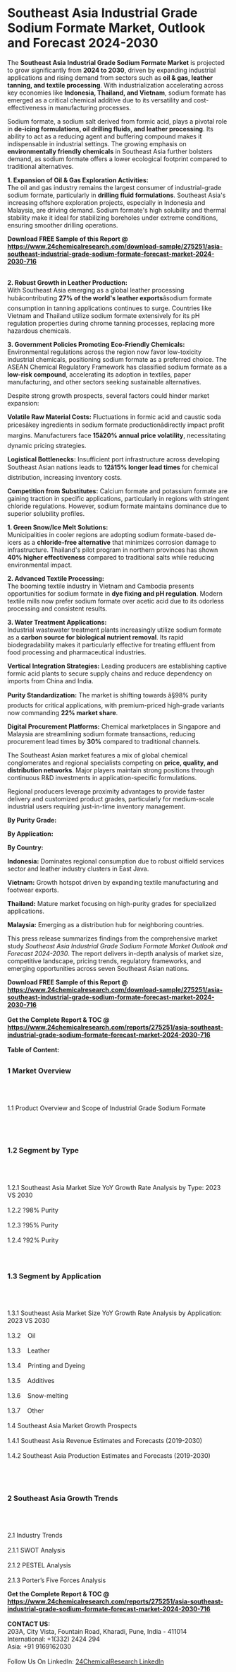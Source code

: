 <h1>Southeast Asia Industrial Grade Sodium Formate Market, Outlook and Forecast 2024-2030</h1><p>The <strong>Southeast Asia Industrial Grade Sodium Formate Market</strong> is projected to grow significantly from <strong>2024 to 2030</strong>, driven by expanding industrial applications and rising demand from sectors such as <strong>oil &amp; gas, leather tanning, and textile processing</strong>. With industrialization accelerating across key economies like <strong>Indonesia, Thailand, and Vietnam</strong>, sodium formate has emerged as a critical chemical additive due to its versatility and cost-effectiveness in manufacturing processes.</p><p>Sodium formate, a sodium salt derived from formic acid, plays a pivotal role in <strong>de-icing formulations, oil drilling fluids, and leather processing</strong>. Its ability to act as a reducing agent and buffering compound makes it indispensable in industrial settings. The growing emphasis on <strong>environmentally friendly chemicals</strong> in Southeast Asia further bolsters demand, as sodium formate offers a lower ecological footprint compared to traditional alternatives.</p><p><strong>1. Expansion of Oil &amp; Gas Exploration Activities:</strong><br>
The oil and gas industry remains the largest consumer of industrial-grade sodium formate, particularly in <strong>drilling fluid formulations</strong>. Southeast Asia's increasing offshore exploration projects, especially in Indonesia and Malaysia, are driving demand. Sodium formate's high solubility and thermal stability make it ideal for stabilizing boreholes under extreme conditions, ensuring smoother drilling operations.</p><div><b>Download FREE Sample of this Report @ 
            <a href="https://www.24chemicalresearch.com/download-sample/275251/asia-southeast-industrial-grade-sodium-formate-forecast-market-2024-2030-716">
            https://www.24chemicalresearch.com/download-sample/275251/asia-southeast-industrial-grade-sodium-formate-forecast-market-2024-2030-716</a></b></div><br><p><strong>2. Robust Growth in Leather Production:</strong><br>
With Southeast Asia emerging as a global leather processing hubâcontributing <strong>27% of the world's leather exports</strong>âsodium formate consumption in tanning applications continues to surge. Countries like Vietnam and Thailand utilize sodium formate extensively for its pH regulation properties during chrome tanning processes, replacing more hazardous chemicals.</p><p><strong>3. Government Policies Promoting Eco-Friendly Chemicals:</strong><br>
Environmental regulations across the region now favor low-toxicity industrial chemicals, positioning sodium formate as a preferred choice. The ASEAN Chemical Regulatory Framework has classified sodium formate as a <strong>low-risk compound</strong>, accelerating its adoption in textiles, paper manufacturing, and other sectors seeking sustainable alternatives.</p><p>Despite strong growth prospects, several factors could hinder market expansion:</p><p><strong>Volatile Raw Material Costs:</strong> Fluctuations in formic acid and caustic soda pricesâkey ingredients in sodium formate productionâdirectly impact profit margins. Manufacturers face <strong>15â20% annual price volatility</strong>, necessitating dynamic pricing strategies.</p><p><strong>Logistical Bottlenecks:</strong> Insufficient port infrastructure across developing Southeast Asian nations leads to <strong>12â15% longer lead times</strong> for chemical distribution, increasing inventory costs.</p><p><strong>Competition from Substitutes:</strong> Calcium formate and potassium formate are gaining traction in specific applications, particularly in regions with stringent chloride regulations. However, sodium formate maintains dominance due to superior solubility profiles.</p><p><strong>1. Green Snow/Ice Melt Solutions:</strong><br>
Municipalities in cooler regions are adopting sodium formate-based de-icers as a <strong>chloride-free alternative</strong> that minimizes corrosion damage to infrastructure. Thailand's pilot program in northern provinces has shown <strong>40% higher effectiveness</strong> compared to traditional salts while reducing environmental impact.</p><p><strong>2. Advanced Textile Processing:</strong><br>
The booming textile industry in Vietnam and Cambodia presents opportunities for sodium formate in <strong>dye fixing and pH regulation</strong>. Modern textile mills now prefer sodium formate over acetic acid due to its odorless processing and consistent results.</p><p><strong>3. Water Treatment Applications:</strong><br>
Industrial wastewater treatment plants increasingly utilize sodium formate as a <strong>carbon source for biological nutrient removal</strong>. Its rapid biodegradability makes it particularly effective for treating effluent from food processing and pharmaceutical industries.</p><p><strong>Vertical Integration Strategies:</strong> Leading producers are establishing captive formic acid plants to secure supply chains and reduce dependency on imports from China and India.</p><p><strong>Purity Standardization:</strong> The market is shifting towards â§98% purity products for critical applications, with premium-priced high-grade variants now commanding <strong>22% market share</strong>.</p><p><strong>Digital Procurement Platforms:</strong> Chemical marketplaces in Singapore and Malaysia are streamlining sodium formate transactions, reducing procurement lead times by <strong>30%</strong> compared to traditional channels.</p><p>The Southeast Asian market features a mix of global chemical conglomerates and regional specialists competing on <strong>price, quality, and distribution networks</strong>. Major players maintain strong positions through continuous R&amp;D investments in application-specific formulations.</p><p>Regional producers leverage proximity advantages to provide faster delivery and customized product grades, particularly for medium-scale industrial users requiring just-in-time inventory management.</p><p><strong>By Purity Grade:</strong></p><p><strong>By Application:</strong></p><p><strong>By Country:</strong></p><p><strong>Indonesia:</strong> Dominates regional consumption due to robust oilfield services sector and leather industry clusters in East Java.</p><p><strong>Vietnam:</strong> Growth hotspot driven by expanding textile manufacturing and footwear exports.</p><p><strong>Thailand:</strong> Mature market focusing on high-purity grades for specialized applications.</p><p><strong>Malaysia:</strong> Emerging as a distribution hub for neighboring countries.</p><p>This press release summarizes findings from the comprehensive market study <em>Southeast Asia Industrial Grade Sodium Formate Market Outlook and Forecast 2024-2030</em>. The report delivers in-depth analysis of market size, competitive landscape, pricing trends, regulatory frameworks, and emerging opportunities across seven Southeast Asian nations.</p><div><b>Download FREE Sample of this Report @ 
            <a href="https://www.24chemicalresearch.com/download-sample/275251/asia-southeast-industrial-grade-sodium-formate-forecast-market-2024-2030-716">
            https://www.24chemicalresearch.com/download-sample/275251/asia-southeast-industrial-grade-sodium-formate-forecast-market-2024-2030-716</a></b></div><br><div><b>Get the Complete Report & TOC @ 
            <a href="https://www.24chemicalresearch.com/reports/275251/asia-southeast-industrial-grade-sodium-formate-forecast-market-2024-2030-716">
            https://www.24chemicalresearch.com/reports/275251/asia-southeast-industrial-grade-sodium-formate-forecast-market-2024-2030-716</a></b></div><br>
            <b>Table of Content:</b><p><h2><span style="font-size:16px"><strong>1 Market Overview&nbsp;&nbsp; &nbsp;</strong></span></h2><br />
<br />
<p>1.1 Product Overview and Scope of Industrial Grade Sodium Formate&nbsp;</p><br />
<br />
<h2><strong><span style="font-size:16px">1.2 Segment by Type&nbsp;&nbsp; &nbsp;</span></strong></h2><br />
<br />
<p>1.2.1 Southeast Asia Market Size YoY Growth Rate Analysis by Type: 2023 VS 2030&nbsp;&nbsp; &nbsp;<br /><br />
1.2.2 ?98% Purity&nbsp;&nbsp; &nbsp;<br /><br />
1.2.3 ?95% Purity<br /><br />
1.2.4 ?92% Purity<br /><br />
<br />
<h2><span style="font-size:16px"><strong>1.3 Segment by Application&nbsp;&nbsp;</strong></span></h2><br />
<br />
<p>1.3.1 Southeast Asia Market Size YoY Growth Rate Analysis by Application: 2023 VS 2030&nbsp;&nbsp; &nbsp;<br /><br />
1.3.2&nbsp;&nbsp; &nbsp;Oil<br /><br />
1.3.3&nbsp;&nbsp; &nbsp;Leather<br /><br />
1.3.4&nbsp;&nbsp; &nbsp;Printing and Dyeing<br /><br />
1.3.5&nbsp;&nbsp; &nbsp;Additives<br /><br />
1.3.6&nbsp;&nbsp; &nbsp;Snow-melting<br /><br />
1.3.7&nbsp;&nbsp; &nbsp;Other<br /><br />
1.4 Southeast Asia Market Growth Prospects&nbsp;&nbsp; &nbsp;<br /><br />
1.4.1 Southeast Asia Revenue Estimates and Forecasts (2019-2030)&nbsp;&nbsp; &nbsp;<br /><br />
1.4.2 Southeast Asia Production Estimates and Forecasts (2019-2030)&nbsp;&nbsp;</p><br />
<br />
<h2><span style="font-size:16px"><strong>2 Southeast Asia Growth Trends&nbsp;&nbsp; &nbsp;</strong></span></h2><br />
<br />
<p>2.1 Industry Trends&nbsp;&nbsp; &nbsp;<br /><br />
2.1.1 SWOT Analysis&nbsp;&nbsp; &nbsp;<br /><br />
2.1.2 PESTEL Analysis&nbsp;&nbsp; &nbsp;<br /><br />
2.1.3 Porter&rsquo;s Five Forces Analysis&nbsp;&nbsp; &nbsp;<br </p><div><b>Get the Complete Report & TOC @ 
            <a href="https://www.24chemicalresearch.com/reports/275251/asia-southeast-industrial-grade-sodium-formate-forecast-market-2024-2030-716">
            https://www.24chemicalresearch.com/reports/275251/asia-southeast-industrial-grade-sodium-formate-forecast-market-2024-2030-716</a></b></div><br><b>CONTACT US:</b><br>
            203A, City Vista, Fountain Road, Kharadi, Pune, India - 411014<br>
            International: +1(332) 2424 294<br>
            Asia: +91 9169162030 <br><br>
            Follow Us On LinkedIn: <a href="https://www.linkedin.com/company/24chemicalresearch/">24ChemicalResearch LinkedIn</a>
